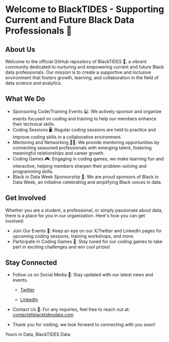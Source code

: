 # Welcome to BlackTIDES - Supporting Current and Future Black Data Professionals 🌟

## About Us
Welcome to the official GitHub repository of BlackTIDES 🚀, a vibrant community dedicated to nurturing and empowering current and future Black data professionals. Our mission is to create a supportive and inclusive environment that fosters growth, learning, and collaboration in the field of data science and analytics.

## What We Do
- Sponsoring Code/Training Events 💻: We actively sponsor and organize events focused on coding and training to help our members enhance their technical skills.
- Coding Sessions 🖥️: Regular coding sessions are held to practice and improve coding skills in a collaborative environment.
- Mentoring and Networking 🤝🏿: We provide mentoring opportunities by connecting seasoned professionals with emerging talent, fostering meaningful relationships and career growth.
- Coding Games 🎮: Engaging in coding games, we make learning fun and interactive, helping members sharpen their problem-solving and programming skills.
- Black in Data Week Sponsorship 🎉: We are proud sponsors of Black in Data Week, an initiative celebrating and amplifying Black voices in data.

## Get Involved
Whether you are a student, a professional, or simply passionate about data, there is a place for you in our organization. Here's how you can get involved:
- Join Our Events 📅: Keep an eye on our X/Twitter and LinkedIn pages for upcoming coding sessions, training workshops, and more.
- Participate in Coding Games 🧩: Stay tuned for our coding games to take part in exciting challenges and win cool prizes!

## Stay Connected
- Follow us on Social Media 📱: Stay updated with our latest news and events.
  - [Twitter](https://twitter.com/BlackTIDES1/status/1725570952358981999) 

  - [LinkedIn](https://www.linkedin.com/company/69347851/admin/feed/posts/) 

- Contact Us 📧: For any inquiries, feel free to reach out at: contact@blacktidesdata.com

- Thank you for visiting, we look forward to connecting with you soon!

Yours in Data,
BlackTIDES Data



